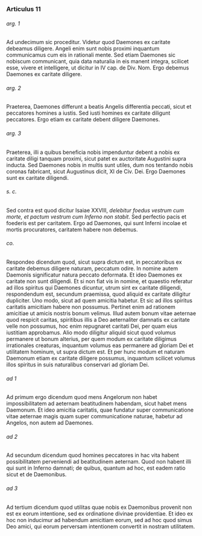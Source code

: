 ### Articulus 11

###### arg. 1
Ad undecimum sic proceditur. Videtur quod Daemones ex caritate debeamus diligere. Angeli enim sunt nobis proximi inquantum communicamus cum eis in rationali mente. Sed etiam Daemones sic nobiscum communicant, quia data naturalia in eis manent integra, scilicet esse, vivere et intelligere, ut dicitur in IV cap. de Div. Nom. Ergo debemus Daemones ex caritate diligere.

###### arg. 2
Praeterea, Daemones differunt a beatis Angelis differentia peccati, sicut et peccatores homines a iustis. Sed iusti homines ex caritate diligunt peccatores. Ergo etiam ex caritate debent diligere Daemones.

###### arg. 3
Praeterea, illi a quibus beneficia nobis impenduntur debent a nobis ex caritate diligi tanquam proximi, sicut patet ex auctoritate Augustini supra inducta. Sed Daemones nobis in multis sunt utiles, dum nos tentando nobis coronas fabricant, sicut Augustinus dicit, XI de Civ. Dei. Ergo Daemones sunt ex caritate diligendi.

###### s. c.
Sed contra est quod dicitur Isaiae XXVIII, *delebitur foedus vestrum cum morte, et pactum vestrum cum Inferno non stabit*. Sed perfectio pacis et foederis est per caritatem. Ergo ad Daemones, qui sunt Inferni incolae et mortis procuratores, caritatem habere non debemus.

###### co.
Respondeo dicendum quod, sicut supra dictum est, in peccatoribus ex caritate debemus diligere naturam, peccatum odire. In nomine autem Daemonis significatur natura peccato deformata. Et ideo Daemones ex caritate non sunt diligendi. Et si non fiat vis in nomine, et quaestio referatur ad illos spiritus qui Daemones dicuntur, utrum sint ex caritate diligendi, respondendum est, secundum praemissa, quod aliquid ex caritate diligitur dupliciter. Uno modo, sicut ad quem amicitia habetur. Et sic ad illos spiritus caritatis amicitiam habere non possumus. Pertinet enim ad rationem amicitiae ut amicis nostris bonum velimus. Illud autem bonum vitae aeternae quod respicit caritas, spiritibus illis a Deo aeternaliter damnatis ex caritate velle non possumus, hoc enim repugnaret caritati Dei, per quam eius iustitiam approbamus. Alio modo diligitur aliquid sicut quod volumus permanere ut bonum alterius, per quem modum ex caritate diligimus irrationales creaturas, inquantum volumus eas permanere ad gloriam Dei et utilitatem hominum, ut supra dictum est. Et per hunc modum et naturam Daemonum etiam ex caritate diligere possumus, inquantum scilicet volumus illos spiritus in suis naturalibus conservari ad gloriam Dei.

###### ad 1
Ad primum ergo dicendum quod mens Angelorum non habet impossibilitatem ad aeternam beatitudinem habendam, sicut habet mens Daemonum. Et ideo amicitia caritatis, quae fundatur super communicatione vitae aeternae magis quam super communicatione naturae, habetur ad Angelos, non autem ad Daemones.

###### ad 2
Ad secundum dicendum quod homines peccatores in hac vita habent possibilitatem perveniendi ad beatitudinem aeternam. Quod non habent illi qui sunt in Inferno damnati; de quibus, quantum ad hoc, est eadem ratio sicut et de Daemonibus.

###### ad 3
Ad tertium dicendum quod utilitas quae nobis ex Daemonibus provenit non est ex eorum intentione, sed ex ordinatione divinae providentiae. Et ideo ex hoc non inducimur ad habendum amicitiam eorum, sed ad hoc quod simus Deo amici, qui eorum perversam intentionem convertit in nostram utilitatem.


